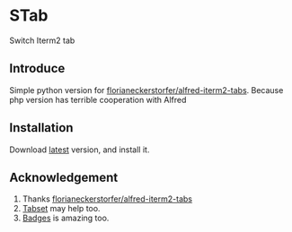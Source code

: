 # STab
Switch Iterm2 tab

## Introduce
Simple python version for  [florianeckerstorfer/alfred-iterm2-tabs](https://github.com/florianeckerstorfer/alfred-iterm2-tabs).
Because php version has terrible cooperation with Alfred

## Installation
Download [latest](https://github.com/o98k-ok/STab/releases) version, and install it.

## Acknowledgement
1. Thanks [florianeckerstorfer/alfred-iterm2-tabs](https://github.com/florianeckerstorfer/alfred-iterm2-tabs)
2. [Tabset](https://www.npmjs.com/package/iterm2-tab-set) may help too.
3. [Badges](https://iterm2.com/documentation-badges.html) is amazing too.
